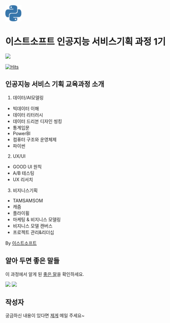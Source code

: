 <img src="image/python-color.svg" alt="mypy logo" width="50px"/>

이스트소프트 인공지능 서비스기획 과정 1기
=======================================

<img src="https://capsule-render.vercel.app/api?type=waving&color=auto&height=200&section=header&text=Welcome%20My%20Github!&fontSize=60" />

[![Hits](https://hits.seeyoufarm.com/api/count/incr/badge.svg?url=https%3A%2F%2Fgithub.com%2Faiexplorer515%2Fwassup_white&count_bg=%2379C83D&title_bg=%23555555&icon=&icon_color=%23E7E7E7&title=hits&edge_flat=false)](https://hits.seeyoufarm.com)   


인공지능 서비스 기획 교육과정 소개
---------------
1. 데이터/AI모델링
- 빅데이터 이해
- 데이터 리터러시
- 데이터 드리븐 디자인 씽킹
- 통계입문
- PowerBI
- 컴퓨터 구조와 운영체제
- 파이썬

2. UX/UI
- GOOD UI 원칙
- A/B 테스팅
- UX 리서치

3. 비지니스기획
- TAMSAMSOM
- 캐즘
- 플라이휠
- 마케팅 & 비지니스 모델링
- 비지니스 모델 캔버스
- 프로젝트 관리&리더십

By [이스트소프트](https://m.estsoft.ai/)
           



알아 두면 좋은 말들 
---------------

이 과정에서 알게 된 [좋은 말](https://www.notion.so/oreumi/5d0c977a69cd4f3e8b70599aa91b83a1)을 확인하세요.

<a href="https://opgc.me/#/users/aiexplorer515" target="_blank"><img src="https://api.opgc.me/githubs/users/aiexplorer515/tag/?theme=basic" /></a>
![](./profile-3d-contrib/profile-green-animate.svg)

작성자 
---------------

궁금하신 내용이 있다면 [제게](<white2d@naver.com>)  메일 주세요~